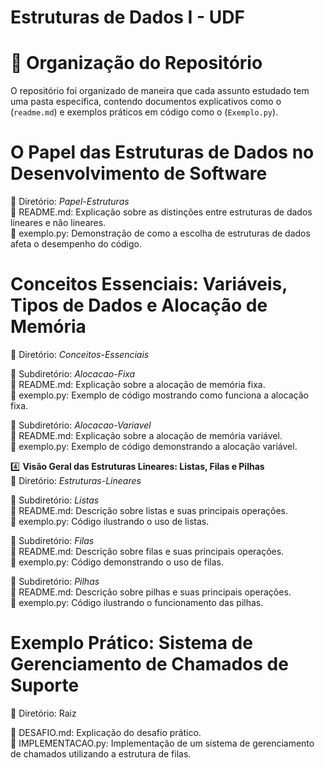 # Estruturas de Dados I - UDF

# 📂 **Organização do Repositório**  
O repositório foi organizado de maneira que cada assunto estudado tem uma pasta específica, contendo documentos explicativos como o (`readme.md`)  e exemplos práticos em código como o (`Exemplo.py`).

# **O Papel das Estruturas de Dados no Desenvolvimento de Software**  
📁 Diretório: *Papel-Estruturas*  
📄 README.md: Explicação sobre as distinções entre estruturas de dados lineares e não lineares.  
📄 exemplo.py: Demonstração de como a escolha de estruturas de dados afeta o desempenho do código.

# **Conceitos Essenciais: Variáveis, Tipos de Dados e Alocação de Memória**  
📁 Diretório: *Conceitos-Essenciais*  

📁 Subdiretório: *Alocacao-Fixa*  
📄 README.md: Explicação sobre a alocação de memória fixa.  
📄 exemplo.py: Exemplo de código mostrando como funciona a alocação fixa.

📁 Subdiretório: *Alocacao-Variavel*  
📄 README.md: Explicação sobre a alocação de memória variável.  
📄 exemplo.py: Exemplo de código demonstrando a alocação variável.

4️⃣ **Visão Geral das Estruturas Lineares: Listas, Filas e Pilhas**  
📁 Diretório: *Estruturas-Lineares*  

📁 Subdiretório: *Listas*  
📄 README.md: Descrição sobre listas e suas principais operações.  
📄 exemplo.py: Código ilustrando o uso de listas.

📁 Subdiretório: *Filas*  
📄 README.md: Descrição sobre filas e suas principais operações.  
📄 exemplo.py: Código demonstrando o uso de filas.

📁 Subdiretório: *Pilhas*  
📄 README.md: Descrição sobre pilhas e suas principais operações.  
📄 exemplo.py: Código ilustrando o funcionamento das pilhas.

# **Exemplo Prático: Sistema de Gerenciamento de Chamados de Suporte**  
📁 Diretório: Raiz  

📄 DESAFIO.md: Explicação do desafio prático.  
📄 IMPLEMENTACAO.py: Implementação de um sistema de gerenciamento de chamados utilizando a estrutura de filas.
